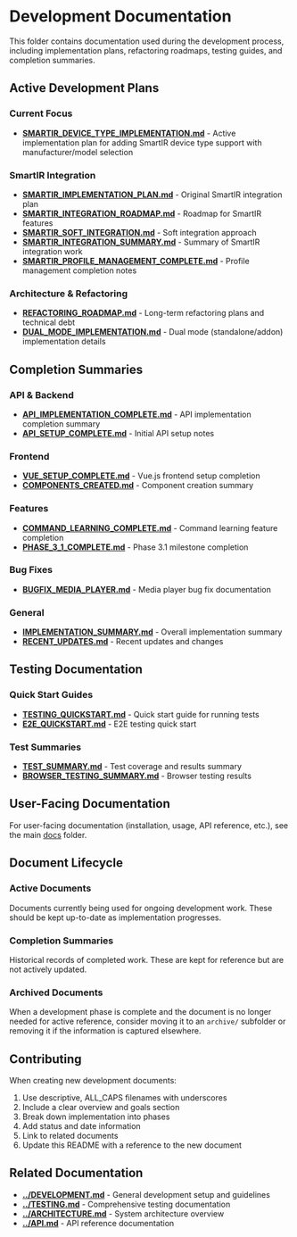 # Development Documentation

This folder contains documentation used during the development process, including implementation plans, refactoring roadmaps, testing guides, and completion summaries.

## Active Development Plans

### Current Focus
- **[SMARTIR_DEVICE_TYPE_IMPLEMENTATION.md](SMARTIR_DEVICE_TYPE_IMPLEMENTATION.md)** - Active implementation plan for adding SmartIR device type support with manufacturer/model selection

### SmartIR Integration
- **[SMARTIR_IMPLEMENTATION_PLAN.md](SMARTIR_IMPLEMENTATION_PLAN.md)** - Original SmartIR integration plan
- **[SMARTIR_INTEGRATION_ROADMAP.md](SMARTIR_INTEGRATION_ROADMAP.md)** - Roadmap for SmartIR features
- **[SMARTIR_SOFT_INTEGRATION.md](SMARTIR_SOFT_INTEGRATION.md)** - Soft integration approach
- **[SMARTIR_INTEGRATION_SUMMARY.md](SMARTIR_INTEGRATION_SUMMARY.md)** - Summary of SmartIR integration work
- **[SMARTIR_PROFILE_MANAGEMENT_COMPLETE.md](SMARTIR_PROFILE_MANAGEMENT_COMPLETE.md)** - Profile management completion notes

### Architecture & Refactoring
- **[REFACTORING_ROADMAP.md](REFACTORING_ROADMAP.md)** - Long-term refactoring plans and technical debt
- **[DUAL_MODE_IMPLEMENTATION.md](DUAL_MODE_IMPLEMENTATION.md)** - Dual mode (standalone/addon) implementation details

## Completion Summaries

### API & Backend
- **[API_IMPLEMENTATION_COMPLETE.md](API_IMPLEMENTATION_COMPLETE.md)** - API implementation completion summary
- **[API_SETUP_COMPLETE.md](API_SETUP_COMPLETE.md)** - Initial API setup notes

### Frontend
- **[VUE_SETUP_COMPLETE.md](VUE_SETUP_COMPLETE.md)** - Vue.js frontend setup completion
- **[COMPONENTS_CREATED.md](COMPONENTS_CREATED.md)** - Component creation summary

### Features
- **[COMMAND_LEARNING_COMPLETE.md](COMMAND_LEARNING_COMPLETE.md)** - Command learning feature completion
- **[PHASE_3_1_COMPLETE.md](PHASE_3_1_COMPLETE.md)** - Phase 3.1 milestone completion

### Bug Fixes
- **[BUGFIX_MEDIA_PLAYER.md](BUGFIX_MEDIA_PLAYER.md)** - Media player bug fix documentation

### General
- **[IMPLEMENTATION_SUMMARY.md](IMPLEMENTATION_SUMMARY.md)** - Overall implementation summary
- **[RECENT_UPDATES.md](RECENT_UPDATES.md)** - Recent updates and changes

## Testing Documentation

### Quick Start Guides
- **[TESTING_QUICKSTART.md](TESTING_QUICKSTART.md)** - Quick start guide for running tests
- **[E2E_QUICKSTART.md](E2E_QUICKSTART.md)** - E2E testing quick start

### Test Summaries
- **[TEST_SUMMARY.md](TEST_SUMMARY.md)** - Test coverage and results summary
- **[BROWSER_TESTING_SUMMARY.md](BROWSER_TESTING_SUMMARY.md)** - Browser testing results

## User-Facing Documentation

For user-facing documentation (installation, usage, API reference, etc.), see the main [docs](../) folder.

## Document Lifecycle

### Active Documents
Documents currently being used for ongoing development work. These should be kept up-to-date as implementation progresses.

### Completion Summaries
Historical records of completed work. These are kept for reference but are not actively updated.

### Archived Documents
When a development phase is complete and the document is no longer needed for active reference, consider moving it to an `archive/` subfolder or removing it if the information is captured elsewhere.

## Contributing

When creating new development documents:

1. Use descriptive, ALL_CAPS filenames with underscores
2. Include a clear overview and goals section
3. Break down implementation into phases
4. Add status and date information
5. Link to related documents
6. Update this README with a reference to the new document

## Related Documentation

- **[../DEVELOPMENT.md](../DEVELOPMENT.md)** - General development setup and guidelines
- **[../TESTING.md](../TESTING.md)** - Comprehensive testing documentation
- **[../ARCHITECTURE.md](../ARCHITECTURE.md)** - System architecture overview
- **[../API.md](../API.md)** - API reference documentation
